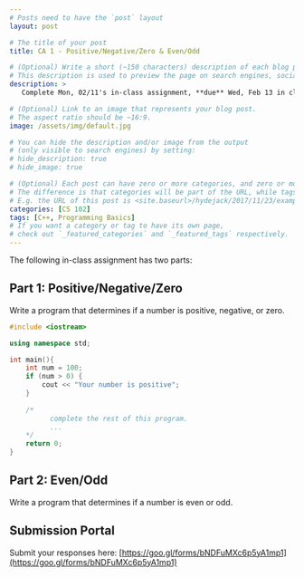 ```yaml
---
# Posts need to have the `post` layout
layout: post

# The title of your post
title: CA 1 - Positive/Negative/Zero & Even/Odd

# (Optional) Write a short (~150 characters) description of each blog post.
# This description is used to preview the page on search engines, social media, etc.
description: >
   Complete Mon, 02/11's in-class assignment, **due** Wed, Feb 13 in class via [submission portal](https://goo.gl/forms/bNDFuMXc6p5yA1mp1)

# (Optional) Link to an image that represents your blog post.
# The aspect ratio should be ~16:9.
image: /assets/img/default.jpg

# You can hide the description and/or image from the output
# (only visible to search engines) by setting:
# hide_description: true
# hide_image: true

# (Optional) Each post can have zero or more categories, and zero or more tags.
# The difference is that categories will be part of the URL, while tags will not.
# E.g. the URL of this post is <site.baseurl>/hydejack/2017/11/23/example-content/
categories: [CS 102]
tags: [C++, Programming Basics]
# If you want a category or tag to have its own page,
# check out `_featured_categories` and `_featured_tags` respectively.
---
```


The following in-class assignment has two parts:

## Part 1: Positive/Negative/Zero

Write a program that determines if a number is positive, negative, or zero.

```cpp
#include <iostream>

using namespace std;

int main(){
    int num = 100;
	if (num > 0) {
		cout << "Your number is positive";
	} 
	
	/*
          complete the rest of this program. 
		  ...
	*/
	return 0;
}
```

## Part 2: Even/Odd

Write a program that determines if a number is even or odd.

## Submission Portal
Submit your responses here: [https://goo.gl/forms/bNDFuMXc6p5yA1mp1](https://goo.gl/forms/bNDFuMXc6p5yA1mp1)
